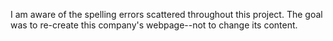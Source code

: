 I am aware of the spelling errors scattered throughout this project. The goal was to re-create this company's webpage--not to change its content.
